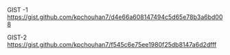 GIST -1
https://gist.github.com/kpchouhan7/d4e66a608147494c5d65e78b3a6bd008

GIST-2
https://gist.github.com/kpchouhan7/f545c6e75ee1980f25db8147a6d2dfff